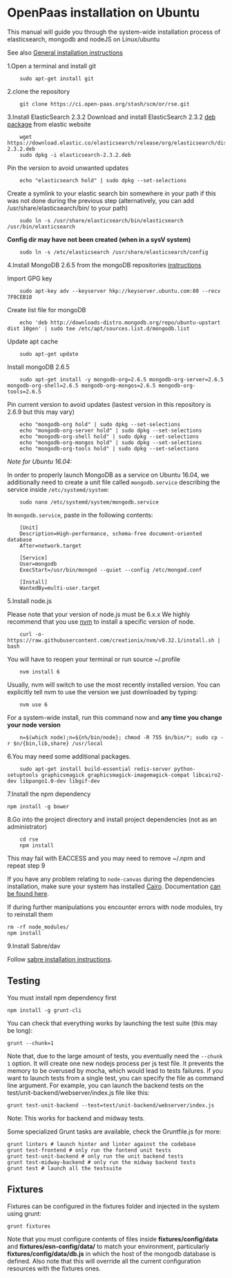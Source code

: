 # OpenPaas installation on Ubuntu

This manual will guide you through the system-wide installation process of elasticsearch, mongodb and nodeJS on Linux/ubuntu

See also [General installation instructions](https://ci.open-paas.org/stash/projects/OR/repos/rse/browse/README.md)

1.Open a terminal and install git

        sudo apt-get install git

2.clone the repository

        git clone https://ci.open-paas.org/stash/scm/or/rse.git

3.Install ElasticSearch 2.3.2
 Download and install ElasticSearch 2.3.2 [deb package](https://www.elastic.co/downloads/past-releases/elasticsearch-2-3-2) from elastic website

        wget https://download.elastic.co/elasticsearch/release/org/elasticsearch/distribution/deb/elasticsearch/2.3.2/elasticsearch-2.3.2.deb
        sudo dpkg -i elasticsearch-2.3.2.deb

 Pin the version to avoid unwanted updates

        echo "elasticsearch hold" | sudo dpkg --set-selections

 Create a symlink to your elastic search bin somewhere in your path if this was not done during the previous step (alternatively, you can add /usr/share/elasticsearch/bin/ to your path)

        sudo ln -s /usr/share/elasticsearch/bin/elasticsearch /usr/bin/elasticsearch

 **Config dir may have not been created (when in a sysV system)**

        sudo ln -s /etc/elasticsearch /usr/share/elasticsearch/config

4.Install MongoDB 2.6.5 from the mongoDB repositories [instructions](http://docs.mongodb.org/v2.6/tutorial/install-mongodb-on-ubuntu/)

  Import GPG key

        sudo apt-key adv --keyserver hkp://keyserver.ubuntu.com:80 --recv 7F0CEB10

  Create list file for mongoDB

        echo 'deb http://downloads-distro.mongodb.org/repo/ubuntu-upstart dist 10gen' | sudo tee /etc/apt/sources.list.d/mongodb.list

  Update apt cache

        sudo apt-get update

  Install mongoDB 2.6.5

        sudo apt-get install -y mongodb-org=2.6.5 mongodb-org-server=2.6.5 mongodb-org-shell=2.6.5 mongodb-org-mongos=2.6.5 mongodb-org-tools=2.6.5

  Pin current version to avoid updates (lastest version in this repository is 2.6.9 but this may vary)

        echo "mongodb-org hold" | sudo dpkg --set-selections
        echo "mongodb-org-server hold" | sudo dpkg --set-selections
        echo "mongodb-org-shell hold" | sudo dpkg --set-selections
        echo "mongodb-org-mongos hold" | sudo dpkg --set-selections
        echo "mongodb-org-tools hold" | sudo dpkg --set-selections

  _Note for Ubuntu 16.04:_

  In order to properly launch MongoDB as a service on Ubuntu 16.04, we additionally need to create a unit file called `mongodb.service` describing the service inside `/etc/systemd/system`:

        sudo nano /etc/systemd/system/mongodb.service

  In `mongodb.service`, paste in the following contents:

        [Unit]
        Description=High-performance, schema-free document-oriented database
        After=network.target

        [Service]
        User=mongodb
        ExecStart=/usr/bin/mongod --quiet --config /etc/mongod.conf

        [Install]
        WantedBy=multi-user.target

5.Install node.js

Please note that your version of node.js must be 6.x.x
We highly recommend that you use [nvm](https://github.com/creationix/nvm) to install a specific version of node.

        curl -o- https://raw.githubusercontent.com/creationix/nvm/v0.32.1/install.sh | bash

 You will have to reopen your terminal or run source ~/.profile

        nvm install 6

 Usually, nvm will switch to use the most recently installed version. You can explicitly tell nvm to use the version we just downloaded by typing:

        nvm use 6

 For a system-wide install, run this command now and **any time you change your node version**

        n=$(which node);n=${n%/bin/node}; chmod -R 755 $n/bin/*; sudo cp -r $n/{bin,lib,share} /usr/local

6.You may need some additional packages.

        sudo apt-get install build-essential redis-server python-setuptools graphicsmagick graphicsmagick-imagemagick-compat libcairo2-dev libpango1.0-dev libgif-dev

7.Install the npm dependency

    npm install -g bower

8.Go into the project directory and install project dependencies (not as an administrator)

        cd rse
        npm install

 This may fail with EACCESS and you may need to remove ~/.npm and repeat step 9

If you have any problem relating to `node-canvas` during the dependencies installation,
make sure your system has installed [Cairo](http://cairographics.org/). Documentation [can be found here](https://github.com/Automattic/node-canvas).

If during further manipulations you encounter errors with node modules, try to reinstall them

    rm -rf node_modules/
    npm install

9.Install Sabre/dav

Follow [sabre installation instructions](https://ci.open-paas.org/stash/projects/OR/repos/esn-sabre/browse/README.md).

## Testing

You must install npm dependency first

    npm install -g grunt-cli

You can check that everything works by launching the test suite (this may be long):

    grunt --chunk=1

Note that, due to the large amount of tests, you eventually need the `--chunk 1` option. It will create one new nodejs process per js test file. It prevents the memory to be overused by mocha, which would lead to tests failures.
If you want to launch tests from a single test, you can specify the file as command line argument.
For example, you can launch the backend tests on the test/unit-backend/webserver/index.js file like this:

    grunt test-unit-backend --test=test/unit-backend/webserver/index.js

Note: This works for backend and midway tests.

Some specialized Grunt tasks are available, check the Gruntfile.js for more:

    grunt linters # launch hinter and linter against the codebase
    grunt test-frontend # only run the fontend unit tests
    grunt test-unit-backend # only run the unit backend tests
    grunt test-midway-backend # only run the midway backend tests
    grunt test # launch all the testsuite

## Fixtures

Fixtures can be configured in the fixtures folder and injected in the system using grunt:

    grunt fixtures

Note that you must configure contents of files inside **fixtures/config/data** and **fixtures/esn-config/data/** to match your environment, particularly **fixtures/config/data/db.js** in which the host of the mongodb database is defined. Also note that this will override all the current configuration resources with the fixtures ones.
